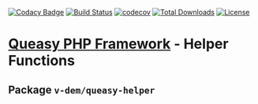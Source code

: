 [![Codacy Badge](https://api.codacy.com/project/badge/Grade/fbb126310130406aa3f4d16bd1d36038)](https://app.codacy.com/manual/v-dem/queasy-helper?utm_source=github.com&utm_medium=referral&utm_content=v-dem/queasy-helper&utm_campaign=Badge_Grade_Dashboard)
[![Build Status](https://travis-ci.com/v-dem/queasy-helper.svg?branch=master)](https://travis-ci.com/v-dem/queasy-helper)
[![codecov](https://codecov.io/gh/v-dem/queasy-helper/branch/master/graph/badge.svg)](https://codecov.io/gh/v-dem/queasy-helper)
[![Total Downloads](https://poser.pugx.org/v-dem/queasy-helper/downloads)](https://packagist.org/packages/v-dem/queasy-helper)
[![License](https://poser.pugx.org/v-dem/queasy-helper/license)](https://packagist.org/packages/v-dem/queasy-helper)

# [Queasy PHP Framework](https://github.com/v-dem/queasy-helper/) - Helper Functions

## Package `v-dem/queasy-helper`
